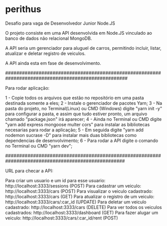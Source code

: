 # perithus

Desafio para vaga de Desenvolvedor Junior Node.JS

O projeto consiste em uma API desenvolvida em Node.JS vinculado ao banco de dados não relacional MongoDB.

A API seria um gerenciador para aluguel de carros, permitindo incluir, listar, atualizar e deletar registro de veiculos.

A API ainda esta em fase de desenvolvimento.

####################################################################################################

Para rodar aplicação:

1 - Copie todos os arquivos que estão no repositório em uma pasta destinada somente a eles; 
2 - Instale o gerenciador de pacotes Yarn;
3 - Na pasta do projeto, no Terminal(Linux) ou CMD (Windows) digite "yarn init -y" para configurar a pasta, e assim que tudo estiver pronto, um arquivo chamado "package.json" irá aparecer;
4 - Ainda no Terminal ou CMD digite "yarn add express mongoose multer cors" para instalar as bibliotecas necesarias para rodar a aplicação;
5 - Em seguida digite "yarn add nodemon sucrase -D" para instalar mais duas bibliotecas como dependencias de desenvolvimento;
6 - Para rodar a API digite o comando no Terminal ou CMD "yarn dev";

###################################################################################################

URL para checar a API:

Para criar um usuario e um id para esse usuario: http://localhost:3333/sessions (POST)
Para cadastrar um veiculo: http://localhost:3333/cars (POST)
Para visualizar o veiculo cadastrado: http://localhost:3333/cars (GET)
Para atualizar o registro de um veiculo: http://localhost:3333/cars/:car_id (UPDATE)
Para deletar um veiculo cadastrado: http://localhost:3333/cars (DELETE)
Para ver todos os veiculos cadastrados: http://localhost:3333/dashboard (GET)
Para fazer alugar um veiculo: http://localhost:3333/cars/:car_id/rent (POST)
